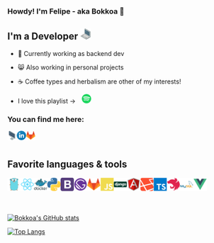 ### Howdy! I'm Felipe - aka Bokkoa 🤠


## I'm a Developer  <img src="images/laptop.png" width="25"/>

- 🦈 Currently working as backend dev
- 😸 Also working in personal projects
- ☕️ Coffee types and herbalism are other of my interests!

- I love this playlist ->
[<img alt="spotify" style="margin-left: 10px" width="21px" src="images/spotify.png" />][spotifyplaylist]


### You can find me here:

[<img align="left" alt="bokkoa.github.io/FCReloaded/" width="21px" src="images/monitor.png" />][website]

[<img align="left" alt="bokkoa | linkedin" width="21px" src="images/linkedin.png" />][linkedin]

[<img align="left" alt="bokkoa | gitlab" width="21px" src="images/gitlab.png" />][gitlab]

<br />
<br />

## Favorite languages & tools
<img align="left" alt="golang" width="30px" src="images/golang.png" />
<img align="left" alt="react" width="30px" src="images/react.png" />
<img align="left" alt="docker" width="30px" src="images/docker.png" />
<img align="left" alt="python" width="30px" src="images/python.png" />
<img align="left" alt="bootstrap" width="30px" src="images/bootstrap.png" />
<img align="left" alt="gatsby" width="30px" src="images/gatsby.png" />
<img align="left" alt="gitlab" width="30px" src="images/gitlab.png" />
<img align="left" alt="js" width="30px" src="images/js.png" />
<img align="left" alt="django" width="30px" src="images/django.png" />
<img align="left" alt="angular" width="30px" src="images/angular.png" />
<img align="left" alt="laravel" width="30px" src="images/laravel.png" />
<img align="left" alt="typescript" width="30px" src="images/typescript.png" />
<img align="left" alt="nest" width="30px" src="images/nest.png" />
<img align="left" alt="mysql" width="30px" src="images/mysql.png" />
<img align="left" alt="vue" width="30px" src="images/vue.png" />

<br />
<br />
<br />
<br />

[![Bokkoa's GitHub stats](https://github-readme-stats.vercel.app/api?username=Bokkoa&show_icons=true&theme=radical)](https://github.com/Bokkoa/github-readme-stats)

[![Top Langs](https://github-readme-stats.vercel.app/api/top-langs/?username=Bokkoa&show_icons=true&theme=radical)](https://github.com/Bokkoa/github-readme-stats)


[website]:https://bokkoa.github.io/FCReloaded/
[linkedin]:https://www.linkedin.com/in/bokkoa/
[gitlab]:https://gitlab.com/Bokkoa
[spotifyplaylist]:https://open.spotify.com/playlist/1Hf9QiYoODGHXZupYyzEQt?si=2a3626494bfb40f9